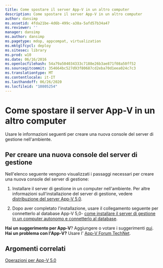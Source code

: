 ```yaml
---
title: Come spostare il server App-V in un altro computer
description: Come spostare il server App-V in un altro computer
author: dansimp
ms.assetid: 4fda21be-4d6b-499c-a38a-5afd57b34a47
ms.reviewer: ''
manager: dansimp
ms.author: dansimp
ms.pagetype: mdop, appcompat, virtualization
ms.mktglfcycl: deploy
ms.sitesec: library
ms.prod: w10
ms.date: 06/16/2016
ms.openlocfilehash: 54a79a504034333c7188e26b3ae871f08a50ff52
ms.sourcegitcommit: 354664bc527d93f80687cd2eba70d1eea024c7c3
ms.translationtype: MT
ms.contentlocale: it-IT
ms.lasthandoff: 06/26/2020
ms.locfileid: "10805254"
---
```

# Come spostare il server App-V in un altro computer


Usare le informazioni seguenti per creare una nuova console del server di gestione nell'ambiente.

## Per creare una nuova console del server di gestione


Nell'elenco seguente vengono visualizzati i passaggi necessari per creare una nuova console del server di gestione:

1.  Installare il server di gestione in un computer nell'ambiente. Per altre informazioni sull'installazione del server di gestione, vedere [distribuzione del server App-V 5,0](deploying-the-app-v-50-server.md).

2.  Dopo aver completato l'installazione, usare il collegamento seguente per connetterlo al database App-V 5,0- [come installare il server di gestione in un computer autonomo e connetterlo al database](how-to-install-the-management-server-on-a-standalone-computer-and-connect-it-to-the-database.md).

**Hai un suggerimento per App-V**? Aggiungere o votare i suggerimenti [qui](http://appv.uservoice.com/forums/280448-microsoft-application-virtualization). **Hai un problema con l'App-V?** Usare l' [App-V Forum TechNet](https://social.technet.microsoft.com/Forums/home?forum=mdopappv).

## Argomenti correlati


[Operazioni per App-V 5.0](operations-for-app-v-50.md)

 

 






